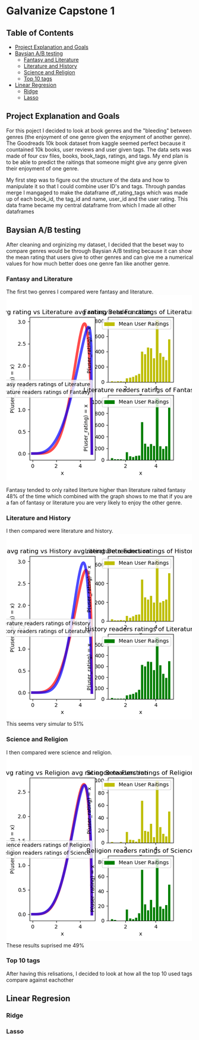 # Galvanize Capstone 1

## Table of Contents

- [Project Explanation and Goals](#project-explanation-and-goals)    
- [Baysian A/B testing](#baysian-ab-testing)        
    - [Fantasy and Literature](#fantasy-and-literature)        
    - [Literature and History](#literature-and-history)        
    - [Science and Religion](#science-and-religion)        
    - [Top 10 tags](#top-10-tags)    
- [Linear Regresion](#linear-regresion)        
    - [Ridge](#ridge)        
    - [Lasso](#lasso)

## Project Explanation and Goals

For this poject I decided to look at book genres and the "bleeding" between genres (the enjoyment of one genre given the enjoyment of another genre). The Goodreads 10k book dataset from kaggle seemed perfect because it countained 10k books, user reviews and user given tags. The data sets was made of four csv files, books, book_tags, ratings, and tags. My end plan is to be able to predict the raitings that someone might give any genre given their enjoyment of one genre. 

My first step was to figure out the structure of the data and how to manipulate it so that I could combine user ID's and tags. Through pandas merge I mangaged to make the dataframe df_rating_tags which was made up of each book_id, the tag_id and name, user_id and the user rating. This data frame became my central dataframe from which I made all other dataframes

## Baysian A/B testing

After cleaning and orginizing my dataset, I decided that the beset way to compare genres would be through Baysian A/B testing because it can show the mean rating that users give to other genres and can give me a numerical values for how much better does one genre fan like another genre.

### Fantasy and Literature
The first two genres I compared were fantasy and literature.
![alt text](images/fig_Fantasy.png)

Fantasy tended to only raited literture higher than literature raited fantasy 48% of the time which combined with the graph shows to me that if you are a fan of fantasy or literature you are very likely to enjoy the other genre.

### Literature and History

I then compared were literature and history.
![alt text](images/fig_Literature.png)
This seems very simular to 51%


### Science and Religion

I then compared were science and religion.
![alt text](images/fig_Science.png)
These results suprised me 49%

### Top 10 tags

After having this relisations, I decided to look at how all the top 10 used tags compare against eachother

## Linear Regresion

### Ridge

### Lasso